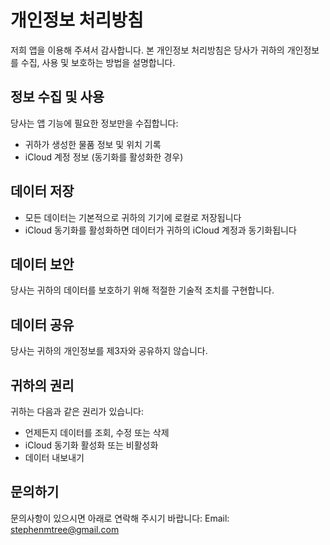 <!--
 * @Author: qz
 * @Date: 2025-01-19 19:26:45
 * @LastEditTime: 2025-01-19 21:11:15
-->
# 개인정보 처리방침

저희 앱을 이용해 주셔서 감사합니다. 본 개인정보 처리방침은 당사가 귀하의 개인정보를 수집, 사용 및 보호하는 방법을 설명합니다.

## 정보 수집 및 사용

당사는 앱 기능에 필요한 정보만을 수집합니다:
- 귀하가 생성한 물품 정보 및 위치 기록
- iCloud 계정 정보 (동기화를 활성화한 경우)

## 데이터 저장

- 모든 데이터는 기본적으로 귀하의 기기에 로컬로 저장됩니다
- iCloud 동기화를 활성화하면 데이터가 귀하의 iCloud 계정과 동기화됩니다

## 데이터 보안

당사는 귀하의 데이터를 보호하기 위해 적절한 기술적 조치를 구현합니다.

## 데이터 공유

당사는 귀하의 개인정보를 제3자와 공유하지 않습니다.

## 귀하의 권리

귀하는 다음과 같은 권리가 있습니다:
- 언제든지 데이터를 조회, 수정 또는 삭제
- iCloud 동기화 활성화 또는 비활성화
- 데이터 내보내기

## 문의하기

문의사항이 있으시면 아래로 연락해 주시기 바랍니다:
Email: stephenmtree@gmail.com 

<style>
    .navbar {
        display: none;
    }